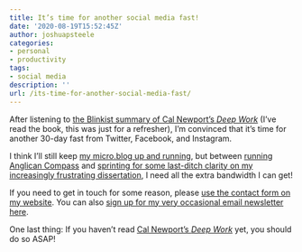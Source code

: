 ```yaml
---
title: It’s time for another social media fast!
date: '2020-08-19T15:52:45Z'
author: joshuapsteele
categories:
- personal
- productivity
tags:
- social media
description: ''
url: /its-time-for-another-social-media-fast/
---
```

After listening to [the Blinkist summary of Cal Newport’s *Deep Work*](https://www.blinkist.com/en/books/deep-work-en) (I’ve read the book, this was just for a refresher), I’m convinced that it’s time for another 30-day fast from Twitter, Facebook, and Instagram.

I think I’ll still keep [my micro.blog up and running](https://micro.blog/joshuapsteele), but between [running Anglican Compass](https://anglicancompass.com) and [sprinting for some last-ditch clarity on my increasingly frustrating dissertation](https://joshuapsteele.com/the-phd-plan-or-the-lack-thereof/), I need all the extra bandwidth I can get!

If you need to get in touch for some reason, please [use the contact form on my website](https://joshuapsteele.com/contact/). You can also [sign up for my very occasional email newsletter here](https://buttondown.email/joshuapsteele).

One last thing: If you haven’t read [Cal Newport’s *Deep Work*](https://www.calnewport.com/books/deep-work/) yet, you should do so ASAP!